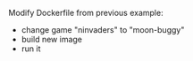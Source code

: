 Modify Dockerfile from previous example:

* change game "ninvaders" to "moon-buggy"
* build new image
* run it
